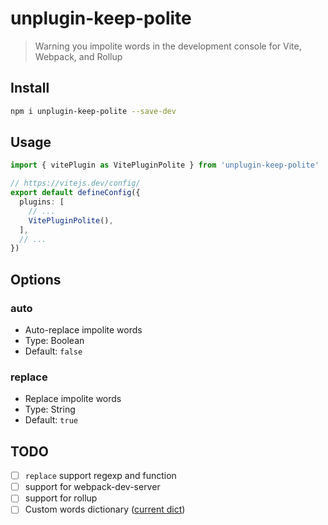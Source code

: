 # unplugin-keep-polite

>  Warning you impolite words in the development console for Vite, Webpack, and Rollup

## Install

```bash
npm i unplugin-keep-polite --save-dev
```

## Usage
  
  ```ts
import { vitePlugin as VitePluginPolite } from 'unplugin-keep-polite'

// https://vitejs.dev/config/
export default defineConfig({
    plugins: [
      // ...
      VitePluginPolite(),
    ],
    // ...
})
```

## Options

### auto

  - Auto-replace impolite words
  - Type: Boolean
  - Default: `false`

### replace
  
  - Replace impolite words
  - Type: String
  - Default: `true`


## TODO

  - [ ] `replace` support regexp and function
  - [ ] support for webpack-dev-server
  - [ ] support for rollup
  - [ ] Custom words dictionary ([current dict](https://github.com/tangdaoyuan/impolite-words/blob/master/src/dict/en.json))
